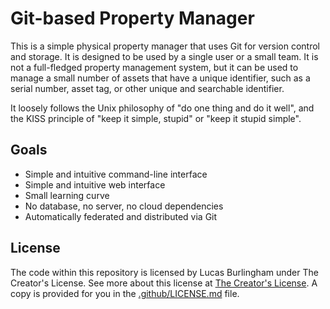 # Git-based Property Manager

This is a simple physical property manager that uses Git for version control and storage. It is designed to be used by a single user or a small team. It is not a full-fledged property management system, but it can be used to manage a small number of assets that have a unique identifier, such as a serial number, asset tag, or other unique and searchable identifier.

It loosely follows the Unix philosophy of "do one thing and do it well", and the KISS principle of "keep it simple, stupid" or "keep it stupid simple".

## Goals

- Simple and intuitive command-line interface
- Simple and intuitive web interface
- Small learning curve
- No database, no server, no cloud dependencies
- Automatically federated and distributed via Git

## License

The code within this repository is licensed by Lucas Burlingham under The Creator's License. See more about this license at [The Creator's License](https://lucasburlingham.me/articles/20240916.0142-vghlienyzwf0b3incybmawnlbnnl). A copy is provided for you in the [.github/LICENSE.md](.github/LICENSE.md) file.
